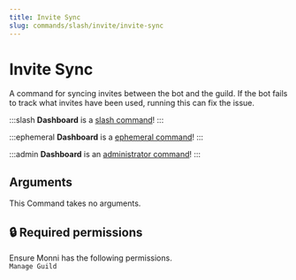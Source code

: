 ```yaml
---
title: Invite Sync
slug: commands/slash/invite/invite-sync
---
```

# Invite Sync

A command for syncing invites between the bot and the guild. If the bot fails to track what invites have been used, running this can fix the issue.

:::slash
**Dashboard** is a [slash command](/misc/info/slash/)!
:::

:::ephemeral
**Dashboard** is a [ephemeral command](/misc/info/ephemeral)!
:::

:::admin
**Dashboard** is an [administrator command](/misc/info/admin)!
:::

## Arguments

This Command takes no arguments.

## 🔒 Required permissions

Ensure Monni has the following permissions.  
`Manage Guild`